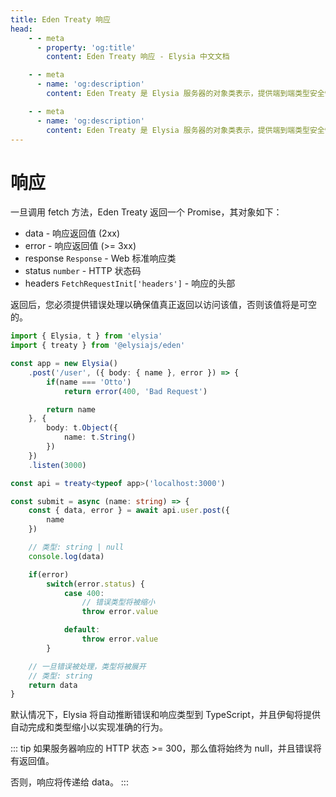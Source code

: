 ```yaml
---
title: Eden Treaty 响应
head:
    - - meta
      - property: 'og:title'
        content: Eden Treaty 响应 - Elysia 中文文档

    - - meta
      - name: 'og:description'
        content: Eden Treaty 是 Elysia 服务器的对象类表示，提供端到端类型安全性，以及显著改善的开发者体验。使用伊甸，我们可以完全类型安全地从 Elysia 服务器获取 API，无需代码生成。

    - - meta
      - name: 'og:description'
        content: Eden Treaty 是 Elysia 服务器的对象类表示，提供端到端类型安全性，以及显著改善的开发者体验。使用伊甸，我们可以完全类型安全地从 Elysia 服务器获取 API，无需代码生成。
---
```


# 响应

一旦调用 fetch 方法，Eden Treaty 返回一个 Promise，其对象如下：
- data - 响应返回值 (2xx)
- error - 响应返回值 (>= 3xx)
- response `Response` - Web 标准响应类
- status `number` - HTTP 状态码
- headers `FetchRequestInit['headers']` - 响应的头部

返回后，您必须提供错误处理以确保值真正返回以访问该值，否则该值将是可空的。

```typescript twoslash
import { Elysia, t } from 'elysia'
import { treaty } from '@elysiajs/eden'

const app = new Elysia()
    .post('/user', ({ body: { name }, error }) => {
        if(name === 'Otto')
            return error(400, 'Bad Request')

        return name
    }, {
        body: t.Object({
            name: t.String()
        })
    })
    .listen(3000)

const api = treaty<typeof app>('localhost:3000')

const submit = async (name: string) => {
    const { data, error } = await api.user.post({
        name
    })

    // 类型: string | null
    console.log(data)

    if(error)
        switch(error.status) {
            case 400:
                // 错误类型将被缩小
                throw error.value

            default:
                throw error.value
        }

    // 一旦错误被处理，类型将被展开
    // 类型: string
    return data
}
```

默认情况下，Elysia 将自动推断错误和响应类型到 TypeScript，并且伊甸将提供自动完成和类型缩小以实现准确的行为。

::: tip
如果服务器响应的 HTTP 状态 >= 300，那么值将始终为 null，并且错误将有返回值。

否则，响应将传递给 data。
:::
